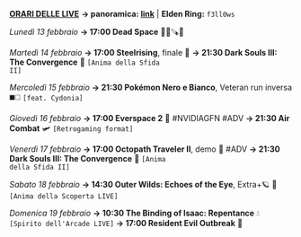 <b><u>ORARI DELLE LIVE</u></b>
<b>→ panoramica: <a href="https://trello.com/b/iKwdSGf3/sabaku">link</a></b> | <b>Elden Ring:</b> <code>f3ll0ws</code>

<i>Lunedì 13 febbraio</i>
<b>→ 17:00 Dead Space</b> 🧑‍🚀🪚👾

<i>Martedì 14 febbraio</i>
<b>→ 17:00 Steelrising</b>, finale 🥖
<b>→ 21:30 Dark Souls III: The Convergence</b> 🔮
     <code>[Anima della Sfida II]</code>

<i>Mercoledì 15 febbraio</i>
<b>→ 21:30 Pokémon Nero e Bianco</b>, Veteran run inversa ◼️◻️
     <code>[feat. Cydonia]</code>

<i>Giovedì 16 febbraio</i>
<b>→ 17:00 Everspace 2</b> 🚀 #NVIDIAGFN #ADV
<b>→ 21:30 Air Combat</b> 🛩️
     <code>[Retrogaming format]</code>

<i>Venerdì 17 febbraio</i>
<b>→ 17:00 Octopath Traveler II</b>, demo 🧭 #ADV
<b>→ 21:30 Dark Souls III: The Convergence</b> 🔮
     <code>[Anima della Sfida II]</code>

<i>Sabato 18 febbraio</i>
<b>→ 14:30 Outer Wilds: Echoes of the Eye</b>, Extra+🪐 🦉
     <code>[Anima della Scoperta LIVE]</code>

<i>Domenica 19 febbraio</i>
<b>→ 10:30 The Binding of Isaac: Repentance</b> 💧
     <code>[Spirito dell'Arcade LIVE]</code>
<b>→ 17:00 Resident Evil Outbreak</b> 🧿
